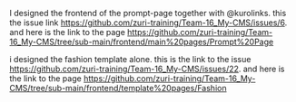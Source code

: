 I designed the frontend of the prompt-page together with @kurolinks. this the issue link
https://github.com/zuri-training/Team-16_My-CMS/issues/6. and here is the link to the page https://github.com/zuri-training/Team-16_My-CMS/tree/sub-main/frontend/main%20pages/Prompt%20Page

i designed the fashion template alone. this is the link to the issue
https://github.com/zuri-training/Team-16_My-CMS/issues/22. and here is the link to the page https://github.com/zuri-training/Team-16_My-CMS/tree/sub-main/frontend/template%20pages/Fashion
